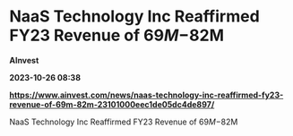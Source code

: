 # NaaS Technology Inc Reaffirmed FY23 Revenue of $69M-$82M
**AInvest**

**2023-10-26 08:38**

**https://www.ainvest.com/news/naas-technology-inc-reaffirmed-fy23-revenue-of-69m-82m-23101000eec1de05dc4de897/**

NaaS Technology Inc Reaffirmed FY23 Revenue of $69M-$82M